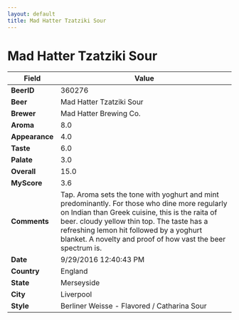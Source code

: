 ```yaml
---
layout: default
title: Mad Hatter Tzatziki Sour
---
```


# Mad Hatter Tzatziki Sour

| Field         | Value     |
|---------------|-----------|
| **BeerID** | 360276 |
| **Beer** | Mad Hatter Tzatziki Sour |
| **Brewer** | Mad Hatter Brewing Co. |
| **Aroma** | 8.0 |
| **Appearance** | 4.0 |
| **Taste** | 6.0 |
| **Palate** | 3.0 |
| **Overall** | 15.0 |
| **MyScore** | 3.6 |
| **Comments** | Tap. Aroma sets the tone with yoghurt and mint predominantly. For those who dine more regularly on Indian than Greek cuisine, this is the raita of beer. cloudy yellow thin top. The taste has a refreshing lemon hit followed by a yoghurt blanket. A novelty and proof of how vast the beer spectrum is. |
| **Date** | 9/29/2016 12:40:43 PM |
| **Country** | England |
| **State** | Merseyside |
| **City** | Liverpool |
| **Style** | Berliner Weisse - Flavored / Catharina Sour |
